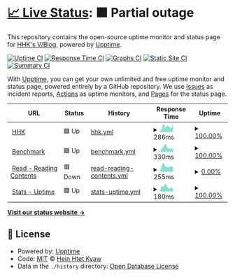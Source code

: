 # [📈 Live Status](https://stats.hhk.my.id): <!--live status--> **🟧 Partial outage**

This repository contains the open-source uptime monitor and status page for [HHK's V/Blog](https://stats.hhk.my.id), powered by [Upptime](https://github.com/upptime/upptime).

[![Uptime CI](https://github.com/hhkmy/stats/workflows/Uptime%20CI/badge.svg)](https://github.com/ksvblog/stats/actions?query=workflow%3A%22Uptime+CI%22)
[![Response Time CI](https://github.com/hhkmy/stats/workflows/Response%20Time%20CI/badge.svg)](https://github.com/ksvblog/stats/actions?query=workflow%3A%22Response+Time+CI%22)
[![Graphs CI](https://github.com/hhkmy/stats/workflows/Graphs%20CI/badge.svg)](https://github.com/ksvblog/stats/actions?query=workflow%3A%22Graphs+CI%22)
[![Static Site CI](https://github.com/hhkmy/stats/workflows/Static%20Site%20CI/badge.svg)](https://github.com/ksvblog/stats/actions?query=workflow%3A%22Static+Site+CI%22)
[![Summary CI](https://github.com/hhkmy/stats/workflows/Summary%20CI/badge.svg)](https://github.com/ksvblog/stats/actions?query=workflow%3A%22Summary+CI%22)

With [Upptime](https://upptime.js.org), you can get your own unlimited and free uptime monitor and status page, powered entirely by a GitHub repository. We use [Issues](https://github.com/hhkmy/stats/issues) as incident reports, [Actions](https://github.com/hhkmy/stats/actions) as uptime monitors, and [Pages](https://stats.hhk.my.id) for the status page.

<!--start: status pages-->
<!-- This summary is generated by Upptime (https://github.com/upptime/upptime) -->
<!-- Do not edit this manually, your changes will be overwritten -->
<!-- prettier-ignore -->
| URL | Status | History | Response Time | Uptime |
| --- | ------ | ------- | ------------- | ------ |
| <img alt="" src="https://raw.githubusercontent.com/ksvblog/stats/master/assets/HHK_KSVBlog.svg" height="13"> [HHK](https://hhk.my.id) | 🟩 Up | [hhk.yml](https://github.com/hhkmy/stats/commits/HEAD/history/hhk.yml) | <details><summary><img alt="Response time graph" src="./graphs/hhk/response-time-week.png" height="20"> 286ms</summary><br><a href="https://stats.hhk.my.id/history/hhk"><img alt="Response time 288" src="https://img.shields.io/endpoint?url=https%3A%2F%2Fraw.githubusercontent.com%2Fhhkmy%2Fstats%2FHEAD%2Fapi%2Fhhk%2Fresponse-time.json"></a><br><a href="https://stats.hhk.my.id/history/hhk"><img alt="24-hour response time 409" src="https://img.shields.io/endpoint?url=https%3A%2F%2Fraw.githubusercontent.com%2Fhhkmy%2Fstats%2FHEAD%2Fapi%2Fhhk%2Fresponse-time-day.json"></a><br><a href="https://stats.hhk.my.id/history/hhk"><img alt="7-day response time 286" src="https://img.shields.io/endpoint?url=https%3A%2F%2Fraw.githubusercontent.com%2Fhhkmy%2Fstats%2FHEAD%2Fapi%2Fhhk%2Fresponse-time-week.json"></a><br><a href="https://stats.hhk.my.id/history/hhk"><img alt="30-day response time 273" src="https://img.shields.io/endpoint?url=https%3A%2F%2Fraw.githubusercontent.com%2Fhhkmy%2Fstats%2FHEAD%2Fapi%2Fhhk%2Fresponse-time-month.json"></a><br><a href="https://stats.hhk.my.id/history/hhk"><img alt="1-year response time 288" src="https://img.shields.io/endpoint?url=https%3A%2F%2Fraw.githubusercontent.com%2Fhhkmy%2Fstats%2FHEAD%2Fapi%2Fhhk%2Fresponse-time-year.json"></a></details> | <details><summary><a href="https://stats.hhk.my.id/history/hhk">100.00%</a></summary><a href="https://stats.hhk.my.id/history/hhk"><img alt="All-time uptime 100.00%" src="https://img.shields.io/endpoint?url=https%3A%2F%2Fraw.githubusercontent.com%2Fhhkmy%2Fstats%2FHEAD%2Fapi%2Fhhk%2Fuptime.json"></a><br><a href="https://stats.hhk.my.id/history/hhk"><img alt="24-hour uptime 100.00%" src="https://img.shields.io/endpoint?url=https%3A%2F%2Fraw.githubusercontent.com%2Fhhkmy%2Fstats%2FHEAD%2Fapi%2Fhhk%2Fuptime-day.json"></a><br><a href="https://stats.hhk.my.id/history/hhk"><img alt="7-day uptime 100.00%" src="https://img.shields.io/endpoint?url=https%3A%2F%2Fraw.githubusercontent.com%2Fhhkmy%2Fstats%2FHEAD%2Fapi%2Fhhk%2Fuptime-week.json"></a><br><a href="https://stats.hhk.my.id/history/hhk"><img alt="30-day uptime 100.00%" src="https://img.shields.io/endpoint?url=https%3A%2F%2Fraw.githubusercontent.com%2Fhhkmy%2Fstats%2FHEAD%2Fapi%2Fhhk%2Fuptime-month.json"></a><br><a href="https://stats.hhk.my.id/history/hhk"><img alt="1-year uptime 100.00%" src="https://img.shields.io/endpoint?url=https%3A%2F%2Fraw.githubusercontent.com%2Fhhkmy%2Fstats%2FHEAD%2Fapi%2Fhhk%2Fuptime-year.json"></a></details>
| <img alt="" src="https://raw.githubusercontent.com/ksvblog/stats/master/assets/Speedlify.svg" height="13"> [Benchmark](https://speedlify.hhk.my.id) | 🟩 Up | [benchmark.yml](https://github.com/hhkmy/stats/commits/HEAD/history/benchmark.yml) | <details><summary><img alt="Response time graph" src="./graphs/benchmark/response-time-week.png" height="20"> 330ms</summary><br><a href="https://stats.hhk.my.id/history/benchmark"><img alt="Response time 314" src="https://img.shields.io/endpoint?url=https%3A%2F%2Fraw.githubusercontent.com%2Fhhkmy%2Fstats%2FHEAD%2Fapi%2Fbenchmark%2Fresponse-time.json"></a><br><a href="https://stats.hhk.my.id/history/benchmark"><img alt="24-hour response time 296" src="https://img.shields.io/endpoint?url=https%3A%2F%2Fraw.githubusercontent.com%2Fhhkmy%2Fstats%2FHEAD%2Fapi%2Fbenchmark%2Fresponse-time-day.json"></a><br><a href="https://stats.hhk.my.id/history/benchmark"><img alt="7-day response time 330" src="https://img.shields.io/endpoint?url=https%3A%2F%2Fraw.githubusercontent.com%2Fhhkmy%2Fstats%2FHEAD%2Fapi%2Fbenchmark%2Fresponse-time-week.json"></a><br><a href="https://stats.hhk.my.id/history/benchmark"><img alt="30-day response time 386" src="https://img.shields.io/endpoint?url=https%3A%2F%2Fraw.githubusercontent.com%2Fhhkmy%2Fstats%2FHEAD%2Fapi%2Fbenchmark%2Fresponse-time-month.json"></a><br><a href="https://stats.hhk.my.id/history/benchmark"><img alt="1-year response time 314" src="https://img.shields.io/endpoint?url=https%3A%2F%2Fraw.githubusercontent.com%2Fhhkmy%2Fstats%2FHEAD%2Fapi%2Fbenchmark%2Fresponse-time-year.json"></a></details> | <details><summary><a href="https://stats.hhk.my.id/history/benchmark">100.00%</a></summary><a href="https://stats.hhk.my.id/history/benchmark"><img alt="All-time uptime 100.00%" src="https://img.shields.io/endpoint?url=https%3A%2F%2Fraw.githubusercontent.com%2Fhhkmy%2Fstats%2FHEAD%2Fapi%2Fbenchmark%2Fuptime.json"></a><br><a href="https://stats.hhk.my.id/history/benchmark"><img alt="24-hour uptime 100.00%" src="https://img.shields.io/endpoint?url=https%3A%2F%2Fraw.githubusercontent.com%2Fhhkmy%2Fstats%2FHEAD%2Fapi%2Fbenchmark%2Fuptime-day.json"></a><br><a href="https://stats.hhk.my.id/history/benchmark"><img alt="7-day uptime 100.00%" src="https://img.shields.io/endpoint?url=https%3A%2F%2Fraw.githubusercontent.com%2Fhhkmy%2Fstats%2FHEAD%2Fapi%2Fbenchmark%2Fuptime-week.json"></a><br><a href="https://stats.hhk.my.id/history/benchmark"><img alt="30-day uptime 100.00%" src="https://img.shields.io/endpoint?url=https%3A%2F%2Fraw.githubusercontent.com%2Fhhkmy%2Fstats%2FHEAD%2Fapi%2Fbenchmark%2Fuptime-month.json"></a><br><a href="https://stats.hhk.my.id/history/benchmark"><img alt="1-year uptime 100.00%" src="https://img.shields.io/endpoint?url=https%3A%2F%2Fraw.githubusercontent.com%2Fhhkmy%2Fstats%2FHEAD%2Fapi%2Fbenchmark%2Fuptime-year.json"></a></details>
| <img alt="" src="https://raw.githubusercontent.com/ksvblog/stats/master/assets/upptime-icon.svg" height="13"> [Read - Reading Contents](https://read.hhk.my.id) | 🟥 Down | [read-reading-contents.yml](https://github.com/hhkmy/stats/commits/HEAD/history/read-reading-contents.yml) | <details><summary><img alt="Response time graph" src="./graphs/read-reading-contents/response-time-week.png" height="20"> 255ms</summary><br><a href="https://stats.hhk.my.id/history/read-reading-contents"><img alt="Response time 271" src="https://img.shields.io/endpoint?url=https%3A%2F%2Fraw.githubusercontent.com%2Fhhkmy%2Fstats%2FHEAD%2Fapi%2Fread-reading-contents%2Fresponse-time.json"></a><br><a href="https://stats.hhk.my.id/history/read-reading-contents"><img alt="24-hour response time 224" src="https://img.shields.io/endpoint?url=https%3A%2F%2Fraw.githubusercontent.com%2Fhhkmy%2Fstats%2FHEAD%2Fapi%2Fread-reading-contents%2Fresponse-time-day.json"></a><br><a href="https://stats.hhk.my.id/history/read-reading-contents"><img alt="7-day response time 255" src="https://img.shields.io/endpoint?url=https%3A%2F%2Fraw.githubusercontent.com%2Fhhkmy%2Fstats%2FHEAD%2Fapi%2Fread-reading-contents%2Fresponse-time-week.json"></a><br><a href="https://stats.hhk.my.id/history/read-reading-contents"><img alt="30-day response time 236" src="https://img.shields.io/endpoint?url=https%3A%2F%2Fraw.githubusercontent.com%2Fhhkmy%2Fstats%2FHEAD%2Fapi%2Fread-reading-contents%2Fresponse-time-month.json"></a><br><a href="https://stats.hhk.my.id/history/read-reading-contents"><img alt="1-year response time 271" src="https://img.shields.io/endpoint?url=https%3A%2F%2Fraw.githubusercontent.com%2Fhhkmy%2Fstats%2FHEAD%2Fapi%2Fread-reading-contents%2Fresponse-time-year.json"></a></details> | <details><summary><a href="https://stats.hhk.my.id/history/read-reading-contents">0.00%</a></summary><a href="https://stats.hhk.my.id/history/read-reading-contents"><img alt="All-time uptime 0.00%" src="https://img.shields.io/endpoint?url=https%3A%2F%2Fraw.githubusercontent.com%2Fhhkmy%2Fstats%2FHEAD%2Fapi%2Fread-reading-contents%2Fuptime.json"></a><br><a href="https://stats.hhk.my.id/history/read-reading-contents"><img alt="24-hour uptime 0.00%" src="https://img.shields.io/endpoint?url=https%3A%2F%2Fraw.githubusercontent.com%2Fhhkmy%2Fstats%2FHEAD%2Fapi%2Fread-reading-contents%2Fuptime-day.json"></a><br><a href="https://stats.hhk.my.id/history/read-reading-contents"><img alt="7-day uptime 0.00%" src="https://img.shields.io/endpoint?url=https%3A%2F%2Fraw.githubusercontent.com%2Fhhkmy%2Fstats%2FHEAD%2Fapi%2Fread-reading-contents%2Fuptime-week.json"></a><br><a href="https://stats.hhk.my.id/history/read-reading-contents"><img alt="30-day uptime 7.96%" src="https://img.shields.io/endpoint?url=https%3A%2F%2Fraw.githubusercontent.com%2Fhhkmy%2Fstats%2FHEAD%2Fapi%2Fread-reading-contents%2Fuptime-month.json"></a><br><a href="https://stats.hhk.my.id/history/read-reading-contents"><img alt="1-year uptime 0.00%" src="https://img.shields.io/endpoint?url=https%3A%2F%2Fraw.githubusercontent.com%2Fhhkmy%2Fstats%2FHEAD%2Fapi%2Fread-reading-contents%2Fuptime-year.json"></a></details>
| <img alt="" src="https://raw.githubusercontent.com/ksvblog/stats/master/assets/upptime-icon.svg" height="13"> [Stats - Uptime](https://stats.hhk.my.id) | 🟩 Up | [stats-uptime.yml](https://github.com/hhkmy/stats/commits/HEAD/history/stats-uptime.yml) | <details><summary><img alt="Response time graph" src="./graphs/stats-uptime/response-time-week.png" height="20"> 180ms</summary><br><a href="https://stats.hhk.my.id/history/stats-uptime"><img alt="Response time 205" src="https://img.shields.io/endpoint?url=https%3A%2F%2Fraw.githubusercontent.com%2Fhhkmy%2Fstats%2FHEAD%2Fapi%2Fstats-uptime%2Fresponse-time.json"></a><br><a href="https://stats.hhk.my.id/history/stats-uptime"><img alt="24-hour response time 112" src="https://img.shields.io/endpoint?url=https%3A%2F%2Fraw.githubusercontent.com%2Fhhkmy%2Fstats%2FHEAD%2Fapi%2Fstats-uptime%2Fresponse-time-day.json"></a><br><a href="https://stats.hhk.my.id/history/stats-uptime"><img alt="7-day response time 180" src="https://img.shields.io/endpoint?url=https%3A%2F%2Fraw.githubusercontent.com%2Fhhkmy%2Fstats%2FHEAD%2Fapi%2Fstats-uptime%2Fresponse-time-week.json"></a><br><a href="https://stats.hhk.my.id/history/stats-uptime"><img alt="30-day response time 213" src="https://img.shields.io/endpoint?url=https%3A%2F%2Fraw.githubusercontent.com%2Fhhkmy%2Fstats%2FHEAD%2Fapi%2Fstats-uptime%2Fresponse-time-month.json"></a><br><a href="https://stats.hhk.my.id/history/stats-uptime"><img alt="1-year response time 205" src="https://img.shields.io/endpoint?url=https%3A%2F%2Fraw.githubusercontent.com%2Fhhkmy%2Fstats%2FHEAD%2Fapi%2Fstats-uptime%2Fresponse-time-year.json"></a></details> | <details><summary><a href="https://stats.hhk.my.id/history/stats-uptime">100.00%</a></summary><a href="https://stats.hhk.my.id/history/stats-uptime"><img alt="All-time uptime 100.00%" src="https://img.shields.io/endpoint?url=https%3A%2F%2Fraw.githubusercontent.com%2Fhhkmy%2Fstats%2FHEAD%2Fapi%2Fstats-uptime%2Fuptime.json"></a><br><a href="https://stats.hhk.my.id/history/stats-uptime"><img alt="24-hour uptime 100.00%" src="https://img.shields.io/endpoint?url=https%3A%2F%2Fraw.githubusercontent.com%2Fhhkmy%2Fstats%2FHEAD%2Fapi%2Fstats-uptime%2Fuptime-day.json"></a><br><a href="https://stats.hhk.my.id/history/stats-uptime"><img alt="7-day uptime 100.00%" src="https://img.shields.io/endpoint?url=https%3A%2F%2Fraw.githubusercontent.com%2Fhhkmy%2Fstats%2FHEAD%2Fapi%2Fstats-uptime%2Fuptime-week.json"></a><br><a href="https://stats.hhk.my.id/history/stats-uptime"><img alt="30-day uptime 100.00%" src="https://img.shields.io/endpoint?url=https%3A%2F%2Fraw.githubusercontent.com%2Fhhkmy%2Fstats%2FHEAD%2Fapi%2Fstats-uptime%2Fuptime-month.json"></a><br><a href="https://stats.hhk.my.id/history/stats-uptime"><img alt="1-year uptime 100.00%" src="https://img.shields.io/endpoint?url=https%3A%2F%2Fraw.githubusercontent.com%2Fhhkmy%2Fstats%2FHEAD%2Fapi%2Fstats-uptime%2Fuptime-year.json"></a></details>

<!--end: status pages-->

[**Visit our status website →**](https://stats.hhk.my.id)

## 📄 License

- Powered by: [Upptime](https://github.com/upptime/upptime)
- Code: [MIT](./LICENSE) © [Hein Htet Kyaw](https://ksvblog.site)
- Data in the `./history` directory: [Open Database License](https://opendatacommons.org/licenses/odbl/1-0/)

